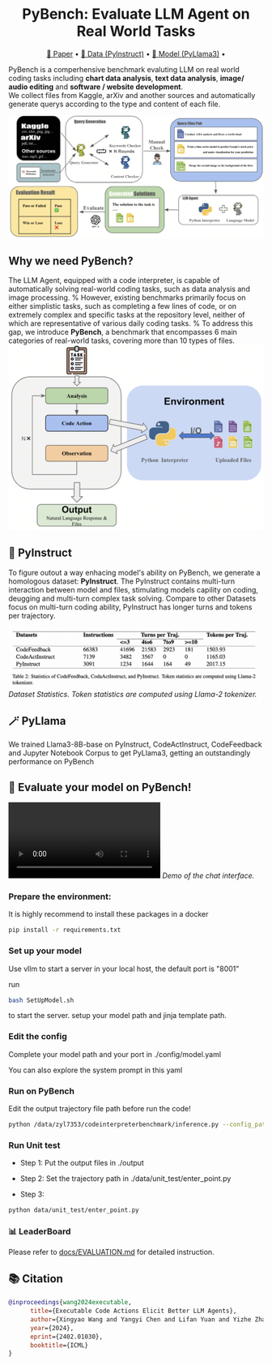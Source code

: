 <h1 align="center"> PyBench: Evaluate LLM Agent on Real World Tasks </h1>

<p align="center">
<a href="comming soon">📃 Paper</a>
•
<a href="https://huggingface.co/datasets/Mercury7353/PyInstruct" >🤗 Data (PyInstruct)</a>
•
<a href="https://huggingface.co/Mercury7353/PyLlama3" >🤗 Model (PyLlama3)</a>
•
</p>  


PyBench is a comperhensive benchmark evaluting LLM on real world coding tasks including **chart data analysis**, **text data analysis**, **image/ audio editing** and **software / website development**.  
 We collect files from Kaggle, arXiv and another sources and automatically generate querys according to the type and content of each file.  

![Overview](images/hook.png)   




## Why we need PyBench?

The LLM Agent, equipped with a code interpreter, is capable of automatically solving real-world coding tasks, such as data analysis and image processing.
%
However, existing benchmarks primarily focus on either simplistic tasks, such as completing a few lines of code, or on extremely complex and specific tasks at the repository level, neither of which are representative of various daily coding tasks. 
%
To address this gap, we introduce **PyBench**, a benchmark that encompasses 6 main categories of real-world tasks, covering more than 10 types of files. 
![How PyBench Works](images/generateTraj.png)   

## 📁 PyInstruct

To figure outout a way enhacing model's ability on PyBench, we generate a homologous dataset: **PyInstruct**. The PyInstruct contains multi-turn interaction between model and files, stimulating models capility on coding, deugging and multi-turn complex task solving.  Compare to other Datasets focus on multi-turn coding ability, PyInstruct has longer turns and tokens per trajectory.  

![Data Statistics](images/data.png)
*Dataset Statistics. Token statistics are computed using Llama-2 tokenizer.*

## 🪄 PyLlama

We trained Llama3-8B-base on PyInstruct, CodeActInstruct, CodeFeedback and Jupyter Notebook Corpus to get PyLlama3, getting an outstandingly performance on PyBench


## 🚀 Evaluate your model on PyBench!

<video src="COMMING SOON"> </video>
*Demo of the chat interface.*

### Prepare the environment:
It is highly recommend to install these packages in a docker
```bash
pip install -r requirements.txt
```

### Set up your model
Use vllm to start a server in your local host, the default port is "8001"

run
```bash
bash SetUpModel.sh 
```
to start the server.
setup your model path and jinja template path.  

### Edit the config
Complete your model path and your port in ./config/model.yaml  

You can also explore the system prompt in this yaml




### Run on PyBench
Edit the output trajectory file path before run the code!
```bash
python /data/zyl7353/codeinterpreterbenchmark/inference.py --config_path ./config/<your config>.yaml --task_path ./data/meta/task.json --output_path <your trajectory.jsonl path>

```

### Run Unit test
      
- Step 1:
Put the output files in ./output   


- Step 2:
Set the trajectory path in ./data/unit_test/enter_point.py

- Step 3:
```bash
python data/unit_test/enter_point.py 
```


### 📊 LeaderBoard 

Please refer to [docs/EVALUATION.md](docs/EVALUATION.md) for detailed instruction.

## 📚 Citation

```bibtex
@inproceedings{wang2024executable,
      title={Executable Code Actions Elicit Better LLM Agents}, 
      author={Xingyao Wang and Yangyi Chen and Lifan Yuan and Yizhe Zhang and Yunzhu Li and Hao Peng and Heng Ji},
      year={2024},
      eprint={2402.01030},
      booktitle={ICML}
}
```

